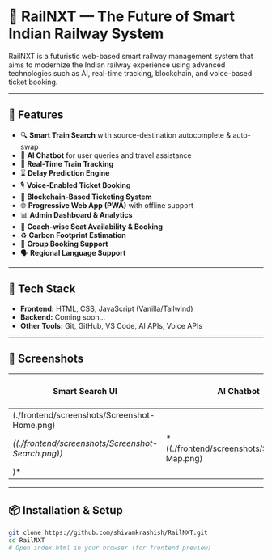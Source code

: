 # 🚆 RailNXT — The Future of Smart Indian Railway System

RailNXT is a futuristic web-based smart railway management system that aims to modernize the Indian railway experience using advanced technologies such as AI, real-time tracking, blockchain, and voice-based ticket booking.

---

## 🌟 Features

- 🔍 **Smart Train Search** with source-destination autocomplete & auto-swap
- 🧠 **AI Chatbot** for user queries and travel assistance
- 📍 **Real-Time Train Tracking**
- ⏳ **Delay Prediction Engine**
- 🎙️ **Voice-Enabled Ticket Booking**
- 🔐 **Blockchain-Based Ticketing System**
- 🌐 **Progressive Web App (PWA)** with offline support
- 📊 **Admin Dashboard & Analytics**
- 🧾 **Coach-wise Seat Availability & Booking**
- ♻️ **Carbon Footprint Estimation**
- 👥 **Group Booking Support**
- 🗣️ **Regional Language Support**

---

## 📁 Tech Stack

- **Frontend:** HTML, CSS, JavaScript (Vanilla/Tailwind)
- **Backend:** Coming soon...
- **Other Tools:** Git, GitHub, VS Code, AI APIs, Voice APIs

---

## 📸 Screenshots

| Smart Search UI | AI Chatbot | Real-Time Map |
|------------------|------------|----------------|
| (./frontend/screenshots/Screenshot-Home.png)
| *((./frontend/screenshots/Screenshot-Search.png))* | *((./frontend/screenshots/Screenshot-Map.png)
)* |

---

## 📦 Installation & Setup

```bash
git clone https://github.com/shivamkrashish/RailNXT.git
cd RailNXT
# Open index.html in your browser (for frontend preview)
